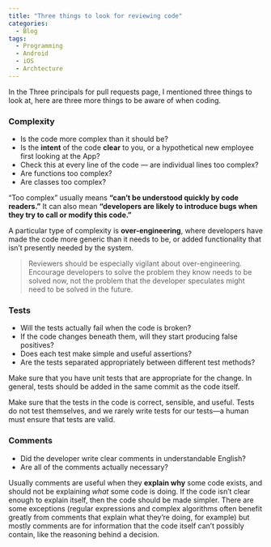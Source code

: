```yaml
---
title: "Three things to look for reviewing code"
categories:
  - Blog
tags:
  - Programming
  - Android
  - iOS
  - Archtecture
---
```

In the Three principals for pull requests  page, I mentioned three things to look at, here are three more things to be aware of when coding. 

### Complexity

- Is the code more complex than it should be?
- Is the **intent** of the code **clear** to you, or a hypothetical new employee first looking at the App?
- Check this at every line of the code — are individual lines too complex?
- Are functions too complex?
- Are classes too complex?

“Too complex” usually means **“can’t be understood quickly by code readers.”** It can also mean **“developers are likely to introduce bugs when they try to call or modify this code.”**

A particular type of complexity is **over-engineering**, where developers have made the code more generic than it needs to be, or added functionality that isn’t presently needed by the system.

> Reviewers should be especially vigilant about over-engineering. Encourage developers to solve the problem they know needs to be solved now, not the problem that the developer speculates might need to be solved in the future.
> 

### Tests

- Will the tests actually fail when the code is broken?
- If the code changes beneath them, will they start producing false positives?
- Does each test make simple and useful assertions?
- Are the tests separated appropriately between different test methods?

Make sure that you have unit tests that are appropriate for the change. In general, tests should be added in the same commit as the code itself.

Make sure that the tests in the code is correct, sensible, and useful. Tests do not test themselves, and we rarely write tests for our tests—a human must ensure that tests are valid.

### Comments

- Did the developer write clear comments in understandable English?
- Are all of the comments actually necessary?

Usually comments are useful when they **explain why** some code exists, and should not be explaining *what* some code is doing. If the code isn’t clear enough to explain itself, then the code should be made simpler. There are some exceptions (regular expressions and complex algorithms often benefit greatly from comments that explain what they’re doing, for example) but mostly comments are for information that the code itself can’t possibly contain, like the reasoning behind a decision.